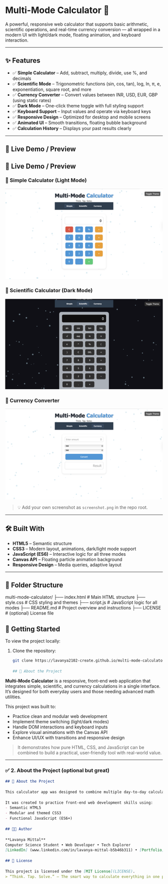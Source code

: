 # Multi-Mode Calculator 🔢

A powerful, responsive web calculator that supports basic arithmetic, scientific operations, and real-time currency conversion — all wrapped in a modern UI with light/dark mode, floating animation, and keyboard interaction.

---

## ✨ Features

- ✅ **Simple Calculator** – Add, subtract, multiply, divide, use %, and decimals
- ✅ **Scientific Mode** – Trigonometric functions (sin, cos, tan), log, ln, π, e, exponentiation, square root, and more
- ✅ **Currency Converter** – Convert values between INR, USD, EUR, GBP (using static rates)
- ✅ **Dark Mode** – One-click theme toggle with full styling support
- ✅ **Keyboard Support** – Input values and operate via keyboard keys
- ✅ **Responsive Design** – Optimized for desktop and mobile screens
- ✅ **Animated UI** – Smooth transitions, floating bubble background
- ✅ **Calculation History** – Displays your past results clearly

---

## 📸 Live Demo / Preview

## 📸 Live Demo / Preview

### 🔹 Simple Calculator (Light Mode)
![Simple Calculator](simple-light.png)

### 🔹 Scientific Calculator (Dark Mode)
![Scientific Calculator](scientific-dark.png)

### 🔹 Currency Converter
![Currency Converter](currency.png)


> 💡 Add your own screenshot as `screenshot.png` in the repo root.

---

## 🛠️ Built With

- **HTML5** – Semantic structure
- **CSS3** – Modern layout, animations, dark/light mode support
- **JavaScript (ES6)** – Interactive logic for all three modes
- **Canvas API** – Floating particle animation background
- **Responsive Design** – Media queries, adaptive layout

---

## 📂 Folder Structure
multi-mode-calculator/
├── index.html        # Main HTML structure
├── style.css         # CSS styling and themes
├── script.js         # JavaScript logic for all modes
├── README.md         # Project overview and instructions
├── LICENSE           # (optional) License file

## 🚀 Getting Started

To view the project locally:

1. Clone the repository:
   ```bash
   git clone https://lavanya2102-create.github.io/multi-mode-calculator/

   ## 🧠 About the Project

**Multi-Mode Calculator** is a responsive, front-end web application that integrates simple, scientific, and currency calculations in a single interface. It’s designed for both everyday users and those needing advanced math utilities.

This project was built to:
- Practice clean and modular web development
- Implement theme switching (light/dark modes)
- Handle DOM interactions and keyboard inputs
- Explore visual animations with the Canvas API
- Enhance UI/UX with transitions and responsive design

> It demonstrates how pure HTML, CSS, and JavaScript can be combined to build a practical, user-friendly tool with real-world value.


---

### ✅ 2. About the Project (optional but great)

```markdown
## 🧠 About the Project

This calculator app was designed to combine multiple day-to-day calculation needs into one interface. Whether you’re solving math problems, converting currencies, or exploring scientific functions, this tool offers an intuitive and accessible experience.

It was created to practice front-end web development skills using:
- Semantic HTML5
- Modular and themed CSS3
- Functional JavaScript (ES6+)

## 👩‍💻 Author

**Lavanya Mittal**  
Computer Science Student • Web Developer • Tech Explorer  
[LinkedIn] (www.linkedin.com/in/lavanya-mittal-b5b46b311) • [Portfolio](https://lavanya2102-create.github.io/lavanya-portfolio/)

## 📜 License

This project is licensed under the [MIT License](LICENSE).
> “Think. Tap. Solve.” – The smart way to calculate everything in one place.



